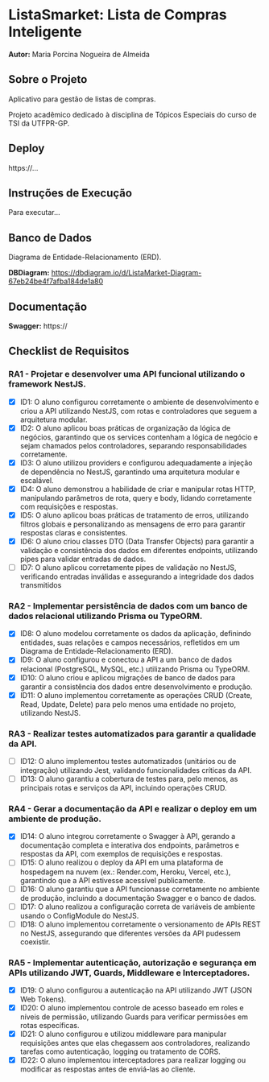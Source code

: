 # ListaSmarket: Lista de Compras Inteligente

**Autor:** Maria Porcina Nogueira de Almeida

## Sobre o Projeto

Aplicativo para gestão de listas de compras.

Projeto acadêmico dedicado à disciplina de Tópicos Especiais do curso de TSI da UTFPR-GP.

## Deploy

https://...

## Instruções de Execução

Para executar...

## Banco de Dados

Diagrama de Entidade-Relacionamento (ERD).

**DBDiagram:** https://dbdiagram.io/d/ListaMarket-Diagram-67eb24be4f7afba184de1a80

## Documentação

**Swagger:** https://

## Checklist de Requisitos

### RA1 - Projetar e desenvolver uma API funcional utilizando o framework NestJS.

 - [x] ID1: O aluno configurou corretamente o ambiente de desenvolvimento e criou a API utilizando NestJS, com rotas e controladores que seguem a arquitetura modular.
 - [x] ID2: O aluno aplicou boas práticas de organização da lógica de negócios, garantindo que os services contenham a lógica de negócio e sejam chamados pelos controladores, separando responsabilidades corretamente.
 - [x] ID3: O aluno utilizou providers e configurou adequadamente a injeção de dependência no NestJS, garantindo uma arquitetura modular e escalável.
 - [x] ID4: O aluno demonstrou a habilidade de criar e manipular rotas HTTP, manipulando parâmetros de rota, query e body, lidando corretamente com requisições e respostas.
 - [x] ID5: O aluno aplicou boas práticas de tratamento de erros, utilizando filtros globais e personalizando as mensagens de erro para garantir respostas claras e consistentes.
 - [x] ID6: O aluno criou classes DTO (Data Transfer Objects) para garantir a validação e consistência dos dados em diferentes endpoints, utilizando pipes para validar entradas de dados.
 - [ ] ID7: O aluno aplicou corretamente pipes de validação no NestJS, verificando entradas inválidas e assegurando a integridade dos dados transmitidos

### RA2 - Implementar persistência de dados com um banco de dados relacional utilizando Prisma ou TypeORM.

 - [x] ID8: O aluno modelou corretamente os dados da aplicação, definindo entidades, suas relações e campos necessários, refletidos em um Diagrama de Entidade-Relacionamento (ERD).
 - [x] ID9: O aluno configurou e conectou a API a um banco de dados relacional (PostgreSQL, MySQL, etc.) utilizando Prisma ou TypeORM.
 - [x] ID10: O aluno criou e aplicou migrações de banco de dados para garantir a consistência dos dados entre desenvolvimento e produção.
 - [x] ID11: O aluno implementou corretamente as operações CRUD (Create, Read, Update, Delete) para pelo menos uma entidade no projeto, utilizando NestJS.

### RA3 - Realizar testes automatizados para garantir a qualidade da API.

 - [ ] ID12: O aluno implementou testes automatizados (unitários ou de integração) utilizando Jest, validando funcionalidades críticas da API.
 - [ ] ID13: O aluno garantiu a cobertura de testes para, pelo menos, as principais rotas e serviços da API, incluindo operações CRUD.
 
### RA4 - Gerar a documentação da API e realizar o deploy em um ambiente de produção.
 
 - [x] ID14: O aluno integrou corretamente o Swagger à API, gerando a documentação completa e interativa dos endpoints, parâmetros e respostas da API, com exemplos de requisições e respostas.
 - [ ] ID15: O aluno realizou o deploy da API em uma plataforma de hospedagem na nuvem (ex.: Render.com, Heroku, Vercel, etc.), garantindo que a API estivesse acessível publicamente.
 - [ ] ID16: O aluno garantiu que a API funcionasse corretamente no ambiente de produção, incluindo a documentação Swagger e o banco de dados.
 - [ ] ID17: O aluno realizou a configuração correta de variáveis de ambiente usando o ConfigModule do NestJS.
 - [ ] ID18: O aluno implementou corretamente o versionamento de APIs REST no NestJS, assegurando que diferentes versões da API pudessem coexistir.
 
### RA5 - Implementar autenticação, autorização e segurança em APIs utilizando JWT, Guards, Middleware e Interceptadores.
 
 - [x] ID19: O aluno configurou a autenticação na API utilizando JWT (JSON Web Tokens).
 - [x] ID20: O aluno implementou controle de acesso baseado em roles e níveis de permissão, utilizando Guards para verificar permissões em rotas específicas.
 - [x] ID21: O aluno configurou e utilizou middleware para manipular requisições antes que elas chegassem aos controladores, realizando tarefas como autenticação, logging ou tratamento de CORS.
 - [x] ID22: O aluno implementou interceptadores para realizar logging ou modificar as respostas antes de enviá-las ao cliente.
